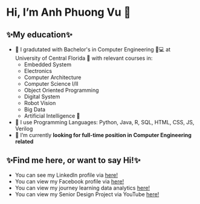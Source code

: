 # Hi, I’m Anh Phuong Vu :wave:

## :sparkles:My education:sparkles: 
- :school: I gradutated with Bachelor's in Computer Engineering :woman::computer: at University of Central Florida :palm_tree: with relevant courses in:
  * Embedded System
  * Electronics 
  * Computer Architecture
  * Computer Science I/II 
  * Object Oriented Programming 
  * Digital System 
  * Robot Vision 
  * Big Data 
  * Artificial Intelligence :robot:
- 👀 I use Programming Languages: 	Python, Java, R,  SQL, HTML, CSS, JS, Verilog
- 🌱 I’m currently **looking for full-time position in Computer Engineering related**
## :sparkles:Find me here, or want to say Hi!:sparkles:
- You can see my LinkedIn profile via [here!](https://www.linkedin.com/in/phuong-anh-vu-503328160/)
- You can view my Facebook profile via [here!](https://www.facebook.com/phuonganh.vu.97/)
- You can view my journey learning data analytics [here!](https://www.kaggle.com/phuonganhvu)
- You can view my Senior Design Project via YouTube [here!](https://www.youtube.com/watch?v=KbAZq5ZU__k&feature=youtu.be)


<!---
vpa-991997/vpa-991997 is a ✨ special ✨ repository because its `README.md` (this file) appears on your GitHub profile.
You can click the Preview link to take a look at your changes.
--->
